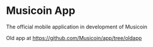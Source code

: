 # Musicoin App

The official mobile application in development of Musicoin

Old app at https://github.com/Musicoin/app/tree/oldapp
